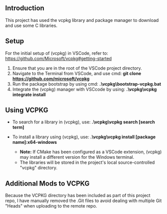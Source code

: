 
## Introduction

This project has used the vcpkg library and package manager to download and use some C libraries.

## Setup

For the initial setup of (vcpkg) in VSCode, refer to: https://github.com/Microsoft/vcpkg#getting-started

1. Ensure that you are in the root of the VSCode project directory.
2. Navigate to the Terminal from VSCode, and use cmd: **git clone https://github.com/microsoft/vcpkg**
3. Run the package bootstrap by using cmd: **.\vcpkg\bootstrap-vcpkg.bat**
4. Integrate the (vcpkg) manager with VSCcode by using: **.\vcpkg\vcpkg integrate install**

## Using VCPKG

- To search for a library in (vcpkg), use: **.\vcpkg\vcpkg search [search term]** 

- To install a library using (vcpkg), use: **.\vcpkg\vcpkg install [package name]:x64-windows**
    - **Note:** If CMake has been configured as a VSCode extension, (vcpkg) may install a different version for the Windows terminal.
    - The libraries will be stored in the project's local source-controlled "vcpkg" directory.

## Additional Mods to VCPKG

Because the VCPKG directory has been included as part of this project repo, I have manually removed the .Git files to avoid 
dealing with multiple Git "Heads" when uploading to the remote repo.